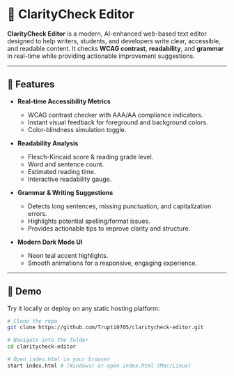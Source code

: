 # 📝 ClarityCheck Editor

**ClarityCheck Editor** is a modern, AI-enhanced web-based text editor designed to help writers, students, and developers write clear, accessible, and readable content. It checks **WCAG contrast**, **readability**, and **grammar** in real-time while providing actionable improvement suggestions.  

---

## 🌟 Features

- **Real-time Accessibility Metrics**
  - WCAG contrast checker with AAA/AA compliance indicators.
  - Instant visual feedback for foreground and background colors.
  - Color-blindness simulation toggle.

- **Readability Analysis**
  - Flesch-Kincaid score & reading grade level.
  - Word and sentence count.
  - Estimated reading time.
  - Interactive readability gauge.

- **Grammar & Writing Suggestions**
  - Detects long sentences, missing punctuation, and capitalization errors.
  - Highlights potential spelling/format issues.
  - Provides actionable tips to improve clarity and structure.

- **Modern Dark Mode UI**
  - Neon teal accent highlights.
  - Smooth animations for a responsive, engaging experience.

---

## 🚀 Demo

Try it locally or deploy on any static hosting platform:

```bash
# Clone the repo
git clone https://github.com/Trupti0705/claritycheck-editor.git

# Navigate into the folder
cd claritycheck-editor

# Open index.html in your browser
start index.html # (Windows) or open index.html (Mac/Linux)
